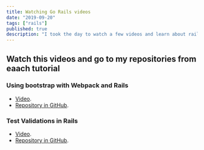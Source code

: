 ```yaml
---
title: Watching Go Rails videos
date: "2019-09-20"
tags: ["rails"]
published: true
description: "I took the day to watch a few videos and learn about rails"
---
```


## Watch this videos and go to my repositories from eaach tutorial

### Using bootstrap with Webpack and Rails

- [Video](https://gorails.com/episodes/how-to-use-bootstrap-with-webpack-and-rails/).
- [Repository in GitHub](https://github.com/PauloBommfim/bootstrappy/).

### Test Validations in Rails

- [Video](https://gorails.com/episodes/testing-rails-validations/).
- [Repository in GitHub](https://github.com/PauloBommfim/nps-calculator/).